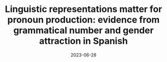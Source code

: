 ---
title: "Linguistic representations matter for pronoun production: evidence from grammatical number and gender attraction in Spanish"
collection: publications
permalink: /publication/2023_EMOKINE
date: 2023-06-28
venue: 'submitted'
paperurl: ''
link: ''
citation: 'Pañeda, C., Kandel, M. <b>Bahmanian, N.</b>, Martinez Bruera, M., Phillips, C. & Lago, S. (in-prep). &quot;Linguistic representations matter for pronoun production: evidence from grammatical number and gender attraction in Spanish.&quot;'


---